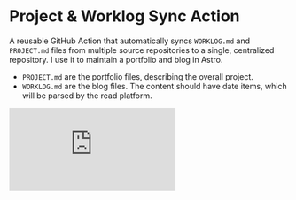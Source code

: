 # Project & Worklog Sync Action

A reusable GitHub Action that automatically syncs `WORKLOG.md` and `PROJECT.md` files from multiple source repositories to a single, centralized repository. 
I use it to maintain a portfolio and blog in Astro. 

- `PROJECT.md` are the portfolio files, describing the overall project. 
- `WORKLOG.md` are the blog files. The content should have date items, which will be parsed by the read platform.


![README](https://github.com/EnzoReyes11/worklog-action/blob/main/README.md)





